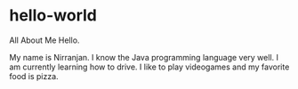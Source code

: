 # hello-world
All About Me
Hello.

My name is Nirranjan. I know the Java programming language very well.
I am currently learning how to drive. I like to play videogames and my
favorite food is pizza.
